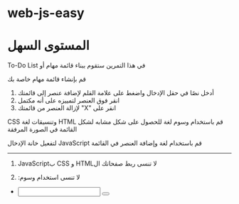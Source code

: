 # web-js-easy

# المستوى السهل

To-Do List في هذا التمرين ستقوم ببناء قائمة مهام أو

قم بإنشاء قائمة مهام خاصة بك

1. أدخل نصًا في حقل الإدخال واضغط على علامة القلم لإضافة عنصر إلى قائمتك
2. انقر فوق العنصر لتمييزه على أنه مكتمل
3. لإزالة العنصر من قائمتك "X" انقر على

CSS وتنسيقات لغة HTML قم باستخدام وسوم لغة
للحصول على شكل مشابه لشكل القائمة في الصورة المرفقة

لتفعيل خانة الإدخال JavaScript قم باستخدام لغة
وإضافة العنصر في القائمة

---

1. JavaScriptب CSS و HTMLلا تنسى ربط صفحاتك ال

2. :لا تنسى استخدام وسوم

<ul>
<li>
<input>
<button>
